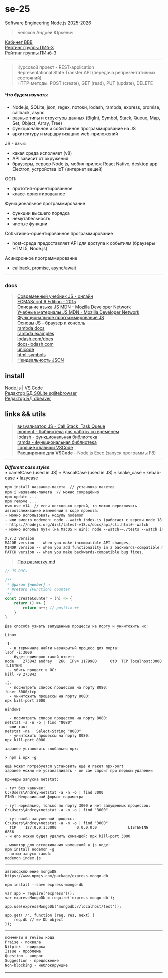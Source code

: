 # se-25  

Software Engineering Node.js 2025-2026  

> Беляков Андрей Юрьевич  

[Кабинет BBB](https://bbb.psaa.ru/rooms/4hq-uur-7nl-kgz/join)  
[Рейтинг группы ПИб-3](https://docs.google.com/spreadsheets/d/1BDahJ7VkDGgw8nfKyquh5hK6vz7t0NBOD3vA8jyBA7k/edit?usp=sharing)  
[Рейтинг группы ПИнб-3](https://docs.google.com/spreadsheets/d/1csYKAOGan5wT19sZtu5vktLnZsWQtMWQZZ1gsG3TysQ/edit?usp=sharing)  

---  

> Курсовой проект - REST-application  
> Representational State Transfer API (передача репрезентативных состояний)  
> HTTP-методы: POST (create), GET (read), PUT (update), DELETE  

##### Что будем изучать:

- Node.js, SQLite, json, regex, потоки, lodash, rambda, express, promise, callback, async  
- разные типы и структуры данных (BigInt, Symbol, Stack, Queue, Map, Set, Object, Array, Tree)  
- функциональное и событийное программирование на JS  
- архитектуру и маршрутизацию web-приложений  

JS - язык:  

- какая среда исполняет (v8)  
- API зависит от окружения  
- браузеры, сервер Node.js, мобил прилож React Native, desktop app Electron, устройства IoT (интернет вещей)  

ООП:  

- прототип-ориентированное  
- класс-ориентированное  

Функциональное программирование  

- функции высшего порядка  
- немутабельность  
- чистые функции  

Событийно-ориентированное программирование  

- host-среда предоставляет API для доступа к событиям (браузеры HTML5, Node.js)  

Асинхронное программирование  

- callback, promise, async/await  

---  

### docs  

> [Современный учебник JS - онлайн](https://learn.javascript.ru/)  
> [ECMAScript 6 Edition - 2015](https://262.ecma-international.org/6.0/#sec-ecmascript-data-types-and-values)  
> [Описание языка JS MDN - Mozilla Developer Network](https://developer.mozilla.org/ru/docs/Web/JavaScript)  
> [Учебные материалы JS MDN - Mozilla Developer Network](https://developer.mozilla.org/ru/docs/Learn/JavaScript)  
> [Функциональное программирование JS](https://pcoding.ru/pdf/jsFuncCoding.pdf)  
> [Основы JS - браузер и консоль](https://pcoding.ru/pdf/jsManual.pdf)  
> [rambda docs](https://ramdajs.com/docs/)  
> [rambda examples](https://examplejavascript.com/ramda/)  
> [lodash.com/docs](https://lodash.com/docs/)  
> [docs-lodash.com](https://docs-lodash.com/v4/)  
> [unicode](https://compart.com/en/unicode/block/U+0400)  
> [html-symbols](https://compart.com/en/unicode/html)  
> [Неидеальность JSON](https://habr.com/ru/articles/871616/)  

## install  

[Node.js](https://nodejs.org/) | [VS Code](https://code.visualstudio.com/download)  
[Редактор БД SQLite sqlitebrowser](https://sqlitebrowser.org/dl/)  
[Редактор БД dbeaver](https://dbeaver.io/download/)  

## links && utils  

> [визуализатор JS - Call Stack, Task Queue](https://www.jsv9000.app/)  
> [moment - библиотека для работы со временем](https://momentjs.com/)  
> [lodash - функциональная библиотека](https://lodash.com/)  
> [ramda - функциональная библиотека](https://ramdajs.com/)  
> [Горячие клавиши VSCode](docs/VSCodeHotKeys.md)  
> **Расширение для VSCode** - Node.js Exec (запуск программы F8)  

---  

***Different case styles***:  
• camelCase (used in JS)
• PascalCase (used in JS)
• snake_case
• kebab-case
• lazycase

```txt
npm install название-пакета  // установка пакетов
npm i название-пакета  // можно сокращённо
npm update ...
npm remove ...
nvm use v14  // если несколько версий, то можно переключить
автоотслеживание изменений в коде проекта:
- можно использовать модуль nodemon 
- или вместо nodemon: node --watch index.is (работает с версии node 18.11.0)  
- https://nodejs.org/dist/latest-v18.x/docs/api/cli.html#--watch
- можно использ пути (на MacOS и Win): node --watch-=./tests --watch index.js

```

```txt
X.Y.Z Version
MAJOR version -- when you make incompatible API changes,
MINOR version -- when you add functionality in a backwards-compatible manner
PATCH version -- when you make backwards-compatible bug fixes.
```

> [Про разметку md](https://github.com/sandino/Markdown-Cheatsheet/blob/master/README.md)  

```js
// JS DOCs

/**
 * @param {number} n
 * @return {Function} counter
 */
const createCounter = (n) => {
    return () => {
        return n++; // postfix ++
    }
}
```

```
Два способа узнать запущенные процессы на порту и уничтожить их:

Linux  

-1-
  - в терминале найти незакрытый процесс для порта:
lsof -i:3000
  - будет примерно такой ответ:
node    273843 andrey   26u  IPv4 1179980      0t0  TCP localhost:3000 (LISTEN)
  - убить процесс в ОС:
kill -9 273843

-2-
  - посмотреть список процессов на порту 8080:
fuser 3000/tcp
  - уничтожить процессы на порту 8080:
npx kill-port 3000

Windows

  - посмотреть список процессов на порту 8080:
netstat -a -n -o | find "8080"
  или так:
netstat -na | Select-String "8080"
  - уничтожить процессы на порту 8080:
npx kill-port 8080

заранее установить глобально npx:  

> npm i npx -g  

ещё может потребуется установить ещё и пакет npx-port  
заранее можно не устанавливать - он сам спроит при первом удалении  

Примеры запуска netstat:  

- тут без кавычек:  
C:\Users\Andrey>netstat -a -n -o | find 3000
FIND: Неправильный формат параметра

- тут нормально, только по порту 3000 и нет запущенных процессов: 
C:\Users\Andrey>netstat -a -n -o | find "3000"

- тут нашёл запущенный процесс:
C:\Users\Andrey>netstat -a -n -o | find "3000"
  TCP    127.0.0.1:3000         0.0.0.0:0              LISTENING       6856
- и его можно будет удалить командой: npx kill-port 3000

```

```
- монитор для отслеживания изменений в js коде:
npm install nodemon -g
- потом запуск такой:
nodemon index.js
```

---  

```
автоподключение mongoDB  
https://www.npmjs.com/package/express-mongo-db

npm install --save express-mongo-db

var app = require('express')();
var expressMongoDb = require('express-mongo-db');

app.use(expressMongoDb('mongodb://localhost/test'));
 
app.get('/', function (req, res, next) {
    req.db // => Db object
});
```

---  

```txt
комменты в review кода  
Praise - похвала
Nitpick - придирка
Issue - проблема
Question - вопрос
Suggestion - предложение
Non-blocking - неблокирующие
```

---  

